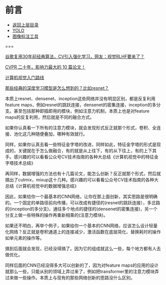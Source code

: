 # 前言

* [返回上层目录](../README.md)
* [YOLO](yolo/yolo.md)
* [图像标注工具](image-mark-tool/image-mark-tool.md)



===



[谷歌复用30年前经典算法，CV引入强化学习，网友：视觉RLHF要来了？](https://mp.weixin.qq.com/s/Lr2ySqTu8Hh343yKPc974g)

[CVPR 二十年，影响力最大的 10 篇论文！](https://mp.weixin.qq.com/s/_yRaZvMuv72KI8OrN-GPyA)

[计算机视觉入门路线](https://mp.weixin.qq.com/s?__biz=MzkyMDE2OTA3Mw==&mid=2247494483&idx=1&sn=7069ade230575cfcb1c1f8c8e8763ecb&chksm=c194544df6e3dd5bea7a98723b764c7db8591e292a775c4c465f715acc260d5d1fc53aa6487c&payreadticket=HIjWViK3B_NTMPuq4Zzm_wEIyKtyvPbtyDFiQTwJsqOLFvAW28Qv38O0pcR_VdMzz15Xsb0#rd)



[那些经典的深度学习模型是怎么想到的？比如resnet？](https://www.zhihu.com/question/577724394/answer/2899520935)

本质上resnet、densenet、inception这些网络并没有明显区别，都是反复利用feature maps，例如resnet的跳跃连接，densenet的密集连接，inception的多分支。甚至包括那种即插即用的模块，例如注意力机制，本质上也是对feature maps的反复利用，然后就是不同的融合方式。

如果你认真看一下所有的注意力模块，就会发现形式反正就那个形式，卷积、全连接、池化这几种随便叠加，哪种有效就行。

同样，如果你认真去看一些特征金字塔的改进，同样如此，特征金字塔的形式是现成的，关键就在于怎么做融合，有的就是从上往下，有的从下往上，有的上下其手。感兴趣的可以看看公众号CV技术指南的各种大总结《计算机视觉中的特征金字塔技术总结》

再同样，数据增强的方法也有十几篇论文，能怎么创新？反正就那个形式，然后就搞出了cutmix，mixup这十几种。感兴趣的可以看看公众号CV技术指南的各种大总结《计算机视觉中的数据增强总结》

因此，如果给你一个最基本的CNN网络，让你在那上面创新，其实思路是很明确的。一个固定的单路径前向传播，可以改成有捷径的(resnet的跳跃连接），多岔路的(inception的多分支)，通往多个地点的捷径的(densenet的密集连接)，另一个分支上做一些特殊的操作再重新相乘的(注意力模块)。

如果还不明白，再举个例子，如果给你一个基本的CNN网络，应该怎么设计轻量化网络？反正就是卷积通道上的连接减少，激活函数在底层简化、替换耗时的操作如单元素的操作等。

搞到后面就会发现，已经没得搞了。因为它的组成就这么一些，每个地方都有人去做优化。

同样后面的CNN已经没得多大可以创新的了，因为对feature maps的应用的设计就那么一些，只能从别的领域上弄过来了，例如把transformer里的注意力模块弄过来做一些操作。本质上与现有的那些网络创新的思路没什么区别。